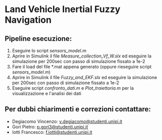 # Land Vehicle Inertial Fuzzy Navigation


## Pipeline esecuzione:

1. Eseguire lo script *sensors_model.m*
2. Aprire in Simulink il file *Measure_collection_Vf_W.slx* ed eseguire la simulazione per 200sec con passo di simulazione fissato a 1e-2
3. Fare il load del file *.mat appena generato (oppure rieseguire script *sensors_model.m*)
4.  Aprire in Simulink il file *Fuzzy_and_EKF.slx* ed eseguire la simulazione per 200sec con passo di simulazione fissato a 1e-2
5. Eseguire script *confronto_dati.m* e *Plot_traiettoria.m* per la visualizzazione e l'analisi dei dati

## Per dubbi chiarimenti e correzioni contattare:

- Degiacomo Vincenzo: v.degiacomo@studenti.unipi.it
- Gori Pietro: p.gori3@studenti.unipi.it
- Iotti Francesco: f.iotti@studenti.unipi.it
